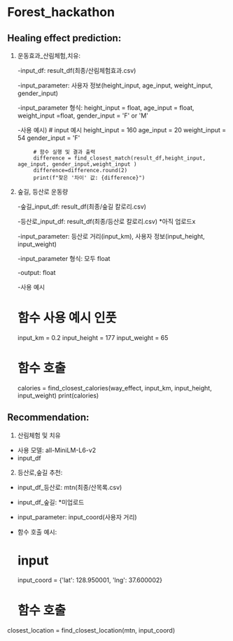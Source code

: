 # Forest_hackathon

## Healing effect prediction:

1. 운동효과_산림체험,치유:

   -input_df: result_df(최종/산림체험효과.csv)
   
   -input_parameter: 사용자 정보(height_input, age_input, weight_input, gender_input)
   
   -input_parameter 형식: height_input = float, age_input = float, weight_input =float, gender_input = 'F' or 'M'

   -사용 예시) # input 예시
            height_input = 160
            age_input = 20
            weight_input = 54
            gender_input = 'F'

            # 함수 실행 및 결과 출력
            difference = find_closest_match(result_df,height_input, age_input, gender_input,weight_input )
            difference=difference.round(2)
            print(f"찾은 '차이' 값: {difference}")

3. 숲길, 등산로 운동량
    
    -숲길_input_df: result_df(최종/숲길 칼로리.csv)
   
    -등산로_input_df: result_df(최종/등산로 칼로리.csv) *아직 업로드x
   
    -input_parameter: 등산로 거리(input_km), 사용자 정보(input_height, input_weight)
   
    -input_parameter 형식: 모두 float
   
    -output: float

    -사용 예시

   # 함수 사용 예시 인풋
   input_km = 0.2
   input_height = 177
   input_weight = 65

   # 함수 호출
   calories = find_closest_calories(way_effect, input_km, input_height, input_weight)
   print(calories)
 
 


## Recommendation:
1. 산림체험 및 치유
- 사용 모델: all-MiniLM-L6-v2
- input_df


2. 등산로,숲길 추천:
- input_df_등산로: mtn(최종/산목록.csv)

- input_df_숲길: *미업로드

- input_parameter: input_coord(사용자 거리)

- 함수 호출 예시:

  # input 
  input_coord = {'lat': 128.950001, 'lng': 37.600002}

  # 함수 호출
closest_location = find_closest_location(mtn, input_coord)
